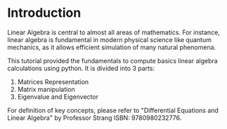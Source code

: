 
# Introduction
Linear Algebra is central to almost all areas of mathematics. 
For instance, linear algebra is fundamental in modern physical science
like quantum mechanics, as it allows efficient simulation of many natural phenomena.

This tutorial provided the fundamentals to compute basics linear algebra calculations using python. 
It is divided into 3 parts:
1. Matrices Representation
2. Matrix manipulation 
3. Eigenvalue and Eigenvector 

For definition of key concepts, please refer to "Differential Equations and Linear Algebra" by Professor Strang ISBN: 9780980232776.

